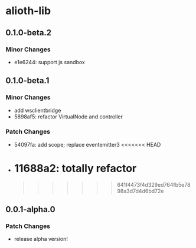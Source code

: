 # alioth-lib

## 0.1.0-beta.2

### Minor Changes

- e1e6244: support js sandbox

## 0.1.0-beta.1

### Minor Changes

- add wsclientbridge
- 5898af5: refactor VirtualNode and controller

### Patch Changes

- 54097fa: add scope; replace eventemitter3
  <<<<<<< HEAD
- # 11688a2: totally refactor
  > > > > > > > 641f4473f4d329ed764fb5e7898a3d7d4d6bd72e

## 0.0.1-alpha.0

### Patch Changes

- release alpha version!
